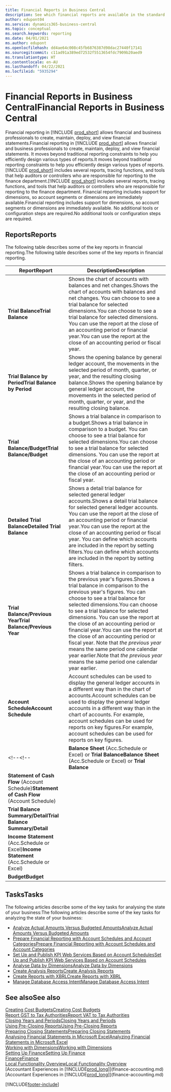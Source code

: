 ```yaml
---
title: Financial Reports in Business Central
description: See which financial reports are available in the standard version of Business Central so that you can keep track of your business.
author: edupont04
ms.service: dynamics365-business-central
ms.topic: conceptual
ms.search.keywords: reporting
ms.date: 04/01/2021
ms.author: edupont
ms.openlocfilehash: dd4ae64c008c45fb6876387d98dac27440f17141
ms.sourcegitcommit: c11ad91a389ed72532f5513654fdc7909b20aed9
ms.translationtype: HT
ms.contentlocale: en-AU
ms.lasthandoff: 04/22/2021
ms.locfileid: "5935294"
---
```

# <a name="financial-reports-in-business-central"></a><span data-ttu-id="01640-103">Financial Reports in Business Central</span><span class="sxs-lookup"><span data-stu-id="01640-103">Financial Reports in Business Central</span></span>

<span data-ttu-id="01640-104">Financial reporting in [!INCLUDE [prod_short](includes/prod_short.md)] allows financial and business professionals to create, maintain, deploy, and view financial statements.</span><span class="sxs-lookup"><span data-stu-id="01640-104">Financial reporting in [!INCLUDE [prod_short](includes/prod_short.md)] allows financial and business professionals to create, maintain, deploy, and view financial statements.</span></span> <span data-ttu-id="01640-105">It moves beyond traditional reporting constraints to help you efficiently design various types of reports.</span><span class="sxs-lookup"><span data-stu-id="01640-105">It moves beyond traditional reporting constraints to help you efficiently design various types of reports.</span></span> <span data-ttu-id="01640-106">[!INCLUDE [prod_short](includes/prod_short.md)] includes several reports, tracing functions, and tools that help auditors or controllers who are responsible for reporting to the finance department.</span><span class="sxs-lookup"><span data-stu-id="01640-106">[!INCLUDE [prod_short](includes/prod_short.md)] includes several reports, tracing functions, and tools that help auditors or controllers who are responsible for reporting to the finance department.</span></span> <span data-ttu-id="01640-107">Financial reporting includes support for dimensions, so account segments or dimensions are immediately available.</span><span class="sxs-lookup"><span data-stu-id="01640-107">Financial reporting includes support for dimensions, so account segments or dimensions are immediately available.</span></span> <span data-ttu-id="01640-108">No additional tools or configuration steps are required.</span><span class="sxs-lookup"><span data-stu-id="01640-108">No additional tools or configuration steps are required.</span></span>  

## <a name="reports"></a><span data-ttu-id="01640-109">Reports</span><span class="sxs-lookup"><span data-stu-id="01640-109">Reports</span></span>

<span data-ttu-id="01640-110">The following table describes some of the key reports in financial reporting.</span><span class="sxs-lookup"><span data-stu-id="01640-110">The following table describes some of the key reports in financial reporting.</span></span>

|<span data-ttu-id="01640-111">Report</span><span class="sxs-lookup"><span data-stu-id="01640-111">Report</span></span> |<span data-ttu-id="01640-112">Description</span><span class="sxs-lookup"><span data-stu-id="01640-112">Description</span></span>  |
|---------|---------|
|<span data-ttu-id="01640-113">**Trial Balance**</span><span class="sxs-lookup"><span data-stu-id="01640-113">**Trial Balance**</span></span>| <span data-ttu-id="01640-114">Shows the chart of accounts with balances and net changes.</span><span class="sxs-lookup"><span data-stu-id="01640-114">Shows the chart of accounts with balances and net changes.</span></span> <span data-ttu-id="01640-115">You can choose to see a trial balance for selected dimensions.</span><span class="sxs-lookup"><span data-stu-id="01640-115">You can choose to see a trial balance for selected dimensions.</span></span> <span data-ttu-id="01640-116">You can use the report at the close of an accounting period or financial year.</span><span class="sxs-lookup"><span data-stu-id="01640-116">You can use the report at the close of an accounting period or fiscal year.</span></span> |
|<span data-ttu-id="01640-117">**Trial Balance by Period**</span><span class="sxs-lookup"><span data-stu-id="01640-117">**Trial Balance by Period**</span></span>  | <span data-ttu-id="01640-118">Shows the opening balance by general ledger account, the movements in the selected period of month, quarter, or year, and the resulting closing balance.</span><span class="sxs-lookup"><span data-stu-id="01640-118">Shows the opening balance by general ledger account, the movements in the selected period of month, quarter, or year, and the resulting closing balance.</span></span>         |
|<span data-ttu-id="01640-119">**Trial Balance/Budget**</span><span class="sxs-lookup"><span data-stu-id="01640-119">**Trial Balance/Budget**</span></span> | <span data-ttu-id="01640-120">Shows a trial balance in comparison to a budget.</span><span class="sxs-lookup"><span data-stu-id="01640-120">Shows a trial balance in comparison to a budget.</span></span> <span data-ttu-id="01640-121">You can choose to see a trial balance for selected dimensions.</span><span class="sxs-lookup"><span data-stu-id="01640-121">You can choose to see a trial balance for selected dimensions.</span></span> <span data-ttu-id="01640-122">You can use the report at the close of an accounting period or financial year.</span><span class="sxs-lookup"><span data-stu-id="01640-122">You can use the report at the close of an accounting period or fiscal year.</span></span>        |
|<span data-ttu-id="01640-123">**Detailed Trial Balance**</span><span class="sxs-lookup"><span data-stu-id="01640-123">**Detailed Trial Balance**</span></span> |<span data-ttu-id="01640-124">Shows a detail trial balance for selected general ledger accounts.</span><span class="sxs-lookup"><span data-stu-id="01640-124">Shows a detail trial balance for selected general ledger accounts.</span></span> <span data-ttu-id="01640-125">You can use the report at the close of an accounting period or financial year.</span><span class="sxs-lookup"><span data-stu-id="01640-125">You can use the report at the close of an accounting period or fiscal year.</span></span> <span data-ttu-id="01640-126">You can define which accounts are included in the report by setting filters.</span><span class="sxs-lookup"><span data-stu-id="01640-126">You can define which accounts are included in the report by setting filters.</span></span>         |
|<span data-ttu-id="01640-127">**Trial Balance/Previous Year**</span><span class="sxs-lookup"><span data-stu-id="01640-127">**Trial Balance/Previous Year**</span></span>|<span data-ttu-id="01640-128">Shows a trial balance in comparison to the previous year's figures.</span><span class="sxs-lookup"><span data-stu-id="01640-128">Shows a trial balance in comparison to the previous year's figures.</span></span> <span data-ttu-id="01640-129">You can choose to see a trial balance for selected dimensions.</span><span class="sxs-lookup"><span data-stu-id="01640-129">You can choose to see a trial balance for selected dimensions.</span></span> <span data-ttu-id="01640-130">You can use the report at the close of an accounting period or financial year.</span><span class="sxs-lookup"><span data-stu-id="01640-130">You can use the report at the close of an accounting period or fiscal year.</span></span> <span data-ttu-id="01640-131">Note that *the previous year* means the same period one calendar year earlier.</span><span class="sxs-lookup"><span data-stu-id="01640-131">Note that *the previous year* means the same period one calendar year earlier.</span></span>|
|<span data-ttu-id="01640-132">**Account Schedule**</span><span class="sxs-lookup"><span data-stu-id="01640-132">**Account Schedule**</span></span>|<span data-ttu-id="01640-133">Account schedules can be used to display the general ledger accounts in a different way than in the chart of accounts.</span><span class="sxs-lookup"><span data-stu-id="01640-133">Account schedules can be used to display the general ledger accounts in a different way than in the chart of accounts.</span></span> <span data-ttu-id="01640-134">For example, account schedules can be used for reports on key figures.</span><span class="sxs-lookup"><span data-stu-id="01640-134">For example, account schedules can be used for reports on key figures.</span></span>|
<span data-ttu-id="01640-135"><!--</span><span class="sxs-lookup"><span data-stu-id="01640-135"><!--</span></span>|<span data-ttu-id="01640-136">**Balance Sheet** (Acc.Schedule or Excel) or **Trial Balance**</span><span class="sxs-lookup"><span data-stu-id="01640-136">**Balance Sheet** (Acc.Schedule or Excel) or **Trial Balance**</span></span> |         |
|<span data-ttu-id="01640-137">**Statement of Cash Flow** (Account Schedule)</span><span class="sxs-lookup"><span data-stu-id="01640-137">**Statement of Cash Flow** (Account Schedule)</span></span> |         |
|<span data-ttu-id="01640-138">**Trial Balance Summary/Detail**</span><span class="sxs-lookup"><span data-stu-id="01640-138">**Trial Balance Summary/Detail**</span></span> |         |
|<span data-ttu-id="01640-139">**Income Statement** (Acc.Schedule or Excel)</span><span class="sxs-lookup"><span data-stu-id="01640-139">**Income Statement** (Acc.Schedule or Excel)</span></span>||
|<span data-ttu-id="01640-140">**Budget**</span><span class="sxs-lookup"><span data-stu-id="01640-140">**Budget**</span></span> ||-->

## <a name="tasks"></a><span data-ttu-id="01640-141">Tasks</span><span class="sxs-lookup"><span data-stu-id="01640-141">Tasks</span></span>

<span data-ttu-id="01640-142">The following articles describe some of the key tasks for analysing the state of your business:</span><span class="sxs-lookup"><span data-stu-id="01640-142">The following articles describe some of the key tasks for analyzing the state of your business:</span></span>

* [<span data-ttu-id="01640-143">Analyze Actual Amounts Versus Budgeted Amounts</span><span class="sxs-lookup"><span data-stu-id="01640-143">Analyze Actual Amounts Versus Budgeted Amounts</span></span>](bi-how-analyze-actual-versus-budget.md)  
* [<span data-ttu-id="01640-144">Prepare Financial Reporting with Account Schedules and Account Categories</span><span class="sxs-lookup"><span data-stu-id="01640-144">Prepare Financial Reporting with Account Schedules and Account Categories</span></span>](bi-how-work-account-schedule.md)  
* [<span data-ttu-id="01640-145">Set Up and Publish KPI Web Services Based on Account Schedules</span><span class="sxs-lookup"><span data-stu-id="01640-145">Set Up and Publish KPI Web Services Based on Account Schedules</span></span>](bi-how-to-set-up-and-publish-kpi-web-services-based-on-account-schedules.md)  
* [<span data-ttu-id="01640-146">Analyse Data by Dimensions</span><span class="sxs-lookup"><span data-stu-id="01640-146">Analyze Data by Dimensions</span></span>](bi-how-analyze-data-dimension.md)  
* [<span data-ttu-id="01640-147">Create Analysis Reports</span><span class="sxs-lookup"><span data-stu-id="01640-147">Create Analysis Reports</span></span>](bi-how-create-analysis-views-reports.md)  
* [<span data-ttu-id="01640-148">Create Reports with XBRL</span><span class="sxs-lookup"><span data-stu-id="01640-148">Create Reports with XBRL</span></span>](bi-create-reports-with-xbrl.md)  
* [<span data-ttu-id="01640-149">Manage Database Access Intent</span><span class="sxs-lookup"><span data-stu-id="01640-149">Manage Database Access Intent</span></span>](admin-data-access-intent.md)  

## <a name="see-also"></a><span data-ttu-id="01640-150">See also</span><span class="sxs-lookup"><span data-stu-id="01640-150">See also</span></span>

[<span data-ttu-id="01640-151">Creating Cost Budgets</span><span class="sxs-lookup"><span data-stu-id="01640-151">Creating Cost Budgets</span></span>](finance-create-cost-budgets.md)  
[<span data-ttu-id="01640-152">Report GST to Tax Authorities</span><span class="sxs-lookup"><span data-stu-id="01640-152">Report VAT to Tax Authorities</span></span>](finance-how-report-vat.md)  
[<span data-ttu-id="01640-153">Closing Years and Periods</span><span class="sxs-lookup"><span data-stu-id="01640-153">Closing Years and Periods</span></span>](year-close-years-periods.md)  
[<span data-ttu-id="01640-154">Using Pre-Closing Reports</span><span class="sxs-lookup"><span data-stu-id="01640-154">Using Pre-Closing Reports</span></span>](year-prepare-preclose-reports.md)  
[<span data-ttu-id="01640-155">Preparing Closing Statements</span><span class="sxs-lookup"><span data-stu-id="01640-155">Preparing Closing Statements</span></span>](year-prepare-close-statement.md)  
[<span data-ttu-id="01640-156">Analysing Financial Statements in Microsoft Excel</span><span class="sxs-lookup"><span data-stu-id="01640-156">Analyzing Financial Statements in Microsoft Excel</span></span>](finance-analyze-excel.md)  
[<span data-ttu-id="01640-157">Working with Dimensions</span><span class="sxs-lookup"><span data-stu-id="01640-157">Working with Dimensions</span></span>](finance-dimensions.md)  
[<span data-ttu-id="01640-158">Setting Up Finance</span><span class="sxs-lookup"><span data-stu-id="01640-158">Setting Up Finance</span></span>](finance-setup-finance.md)  
[<span data-ttu-id="01640-159">Finance</span><span class="sxs-lookup"><span data-stu-id="01640-159">Finance</span></span>](finance.md)  
[<span data-ttu-id="01640-160">Local Functionality Overview</span><span class="sxs-lookup"><span data-stu-id="01640-160">Local Functionality Overview</span></span>](about-localization.md)  
<span data-ttu-id="01640-161">[Accountant Experiences in [!INCLUDE[prod_long](includes/prod_long.md)]](finance-accounting.md)</span><span class="sxs-lookup"><span data-stu-id="01640-161">[Accountant Experiences in [!INCLUDE[prod_long](includes/prod_long.md)]](finance-accounting.md)</span></span>  


[!INCLUDE[footer-include](includes/footer-banner.md)]
